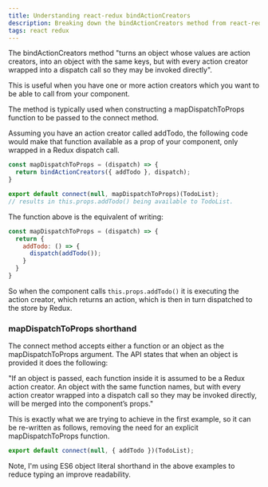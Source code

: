 ```yaml
---
title: Understanding react-redux bindActionCreators
description: Breaking down the bindActionCreators method from react-redux
tags: react redux
---
```


The bindActionCreators method "turns an object whose values are action creators, into an object with the same keys, 
but with every action creator wrapped into a dispatch call so they may be invoked directly".

This is useful when you have one or more action creators which you want to be able to call from your component.

The method is typically used when constructing a mapDispatchToProps function to be passed to the connect method.

Assuming you have an action creator called addTodo, the following code would make that function available as a prop of 
your component, only wrapped in a Redux dispatch call.

```js
const mapDispatchToProps = (dispatch) => {
  return bindActionCreators({ addTodo }, dispatch);
}

export default connect(null, mapDispatchToProps)(TodoList);
// results in this.props.addTodo() being available to TodoList.
```

The function above is the equivalent of writing:

```js
const mapDispatchToProps = (dispatch) => {
  return {
    addTodo: () => {
      dispatch(addTodo());
    }
  }
}
```

So when the component calls `this.props.addTodo()` it is executing the action creator, which returns an action, which 
is then in turn dispatched to the store by Redux.

### mapDispatchToProps shorthand

The connect method accepts either a function or an object as the mapDispatchToProps argument. The API states that when
an object is provided it does the following:

"If an object is passed, each function inside it is assumed to be a Redux action creator. An object with the same 
function names, but with every action creator wrapped into a dispatch call so they may be invoked directly, will be 
merged into the component’s props."

This is exactly what we are trying to achieve in the first example, so it can be re-written as follows, removing the 
need for an explicit mapDispatchToProps function.

```js
export default connect(null, { addTodo })(TodoList);
```

Note, I'm using ES6 object literal shorthand in the above examples to reduce typing an improve readability.